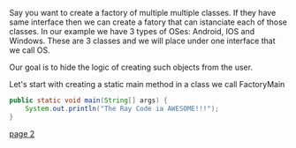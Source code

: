 
Say you want to create a factory of multiple multiple classes. 
If they have same interface then we can create a fatory that can istanciate each of those classes. 
In our example we have 3 types of OSes: Android, IOS and Windows. 
These are 3 classes and we will place under one interface that we call OS.

Our goal is to hide the logic of creating such objects from the user.


Let's start with creating a static main method in a class we call FactoryMain

```java
public static void main(String[] args) { 
    System.out.println("The Ray Code ia AWESOME!!!");
}

```


[page 2](./page02.md)
